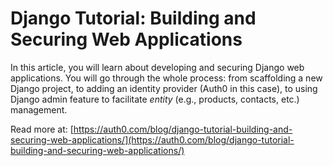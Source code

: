 # Django Tutorial: Building and Securing Web Applications

In this article, you will learn about developing and securing Django web applications. You will go through the whole process: from scaffolding a new Django project, to adding an identity provider (Auth0 in this case), to using Django admin feature to facilitate _entity_ (e.g., products, contacts, etc.) management.

Read more at: [https://auth0.com/blog/django-tutorial-building-and-securing-web-applications/](https://auth0.com/blog/django-tutorial-building-and-securing-web-applications/)